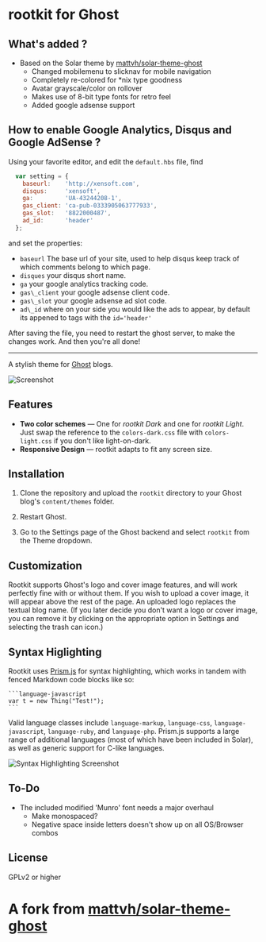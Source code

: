 rootkit for Ghost
=====================

What's added ?
--------

* Based on the Solar theme by [mattvh/solar-theme-ghost](https://github.com/mattvh/solar-theme-ghost)
    * Changed mobilemenu to slicknav for mobile navigation
    * Completely re-colored for \*nix type goodness
    * Avatar grayscale/color on rollover
    * Makes use of 8-bit type fonts for retro feel
    * Added google adsense support

How to enable Google Analytics, Disqus and Google AdSense ?
--------

Using your favorite editor, and edit the `default.hbs` file, find

```javascript
  var setting = {
    baseurl:    'http://xensoft.com',
    disqus:     'xensoft',
    ga:         'UA-43244208-1',
    gas_client: 'ca-pub-0333905063777933',
    gas_slot:   '8822000487',
    ad_id:      'header' 
  };
```

and set the properties:
- `baseurl` The base url of your site, used to help disqus keep track of which comments belong to which page.
- `disques`  your disqus short name.
- `ga` your google analytics tracking code.
- `gas\_client` your google adsense client code.
- `gas\_slot` your google adsense ad slot code.
- `ad\_id` where on your side you would like the ads to appear, by default its appened to tags with the `id='header'`

After saving the file, you need to restart the ghost server, to make the changes work. And then you're all done!

----

A stylish theme for [Ghost](http://ghost.org/) blogs.

![Screenshot](http://imgur.com/R423ALS.png)


Features
--------

* **Two color schemes** — One for _rootkit Dark_ and one for _rootkit Light_. Just swap the reference to the `colors-dark.css` file with `colors-light.css` if you don't like light-on-dark.
* **Responsive Design** — rootkit adapts to fit any screen size.


Installation
------------

1. Clone the repository and upload the `rootkit` directory to your Ghost blog's `content/themes` folder.

2. Restart Ghost.

3. Go to the Settings page of the Ghost backend and select `rootkit` from the Theme dropdown.


Customization
-------------

Rootkit supports Ghost's logo and cover image features, and will work perfectly fine with or without them. If you wish to upload a cover image, it will appear above the rest of the page. An uploaded logo replaces the textual blog name. (If you later decide you don't want a logo or cover image, you can remove it by clicking on the appropriate option in Settings and selecting the trash can icon.)


Syntax Higlighting
------------------

Rootkit uses [Prism.js](http://prismjs.com) for syntax highlighting, which works in tandem with fenced Markdown code blocks like so:

	```language-javascript
	var t = new Thing("Test!");
	```

Valid language classes include `language-markup`, `language-css`, `language-javascript`, `language-ruby`, and `language-php`. Prism.js supports a large range of additional languages (most of which have been included in Solar), as well as generic support for C-like languages.

![Syntax Highlighting Screenshot](http://imgur.com/R33amb3.png)


To-Do
-----

* The included modified 'Munro' font needs a major overhaul
    * Make monospaced?
    * Negative space inside letters doesn't show up on all OS/Browser combos


License
-------

GPLv2 or higher

# A fork from [mattvh/solar-theme-ghost](https://github.com/mattvh/solar-theme-ghost)
